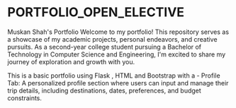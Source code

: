 # PORTFOLIO_OPEN_ELECTIVE
Muskan Shah's Portfolio
Welcome to my portfolio! This repository serves as a showcase of my academic projects, personal endeavors, and creative pursuits. As a second-year college student pursuing a Bachelor of Technology in Computer Science and Engineering, I'm excited to share my journey of exploration and growth with you.

This is a basic portfolio using Flask , HTML and Bootstrap with a -
Profile Tab: A personalized profile section where users can input and manage their trip details, including destinations, dates, preferences, and budget constraints.
